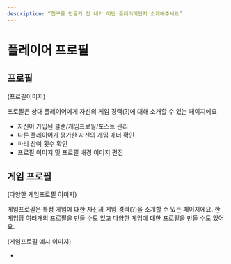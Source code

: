 ```yaml
---
description: “친구를 만들기 전 내가 어떤 플레이어인지 소개해주세요”
---
```


# 플레이어 프로필





## 프로필

(프로필이미지)&#x20;

프로픨은 상대 플레이어에게 자신의 게임 경력(?)에 대해 소개할 수 있는 페이지에요&#x20;

* 자신이 가입된 클랜/게임프로필/포스트 관리&#x20;
* 다른 플레이어가 평가한 자신의 게임 매너 확인
* 파티 참여 횟수 확인
* 프로필 이미지 및 프로필 배경 이미지 편집





## 게임 프로필

(다양한 게임프로필 이미지)&#x20;

게임프로필은 특정 게임에 대한 자신의 게임 경력(?)을 소개할 수 있는 페이지에요. 한 게임당 여러개의 프로필을 만들 수도 있고 다양한 게임에 대한 프로필을 만들 수도 있어요. &#x20;

(게임프로필 예시 이미지)

*

